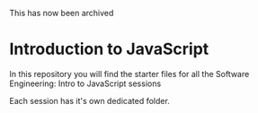 This has now been archived

# Introduction to JavaScript

In this repository you will find the starter files for all the Software Engineering: Intro to JavaScript sessions

Each session has it's own dedicated folder.
